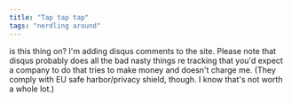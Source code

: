 ```yaml
---
title: "Tap tap tap"
tags: "nerdling around"
---
```



<p>is this thing on? I'm adding disqus comments to the site. Please note that disqus probably does all the bad nasty things re tracking that you'd expect a company to do that tries to make money and doesn't charge me. (They comply with EU safe harbor/privacy shield, though. I know that's not worth a whole lot.)</p>
